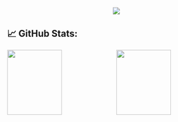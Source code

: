 
<h1 align="center"> <a href="https://sunguoqi.com/"> <img src="https://readme-typing-svg.herokuapp.com/?lines=console.log(%22Hello%2C%20World!%22);小赵同学祝您今天愉快!&center=true&size=27"> </a> </h1>

## 📈 GitHub Stats:

<span><img src="https://github-readme-stats.vercel.app/api/top-langs/?username=zhaowenpeng&layout=compact&hide_border=true&theme=tokyonight" height="150px" width="50%" /></span><span><img height="150px" width="50%" src="https://github-readme-stats.vercel.app/api?username=zhaowenpeng&hide_title=true&hide_border=true&show_icons=trueline_height=21&theme=tokyonight" /> </span>

<!--
**zhaowpkyrie/zhaowpkyrie** is a ✨ _special_ ✨ repository because its `README.md` (this file) appears on your GitHub profile.

Here are some ideas to get you started:

- 🔭 I’m currently working on ...
- 🌱 I’m currently learning ...
- 👯 I’m looking to collaborate on ...
- 🤔 I’m looking for help with ...
- 💬 Ask me about ...
- 📫 How to reach me: ...
- 😄 Pronouns: ...
- ⚡ Fun fact: ...
-->

